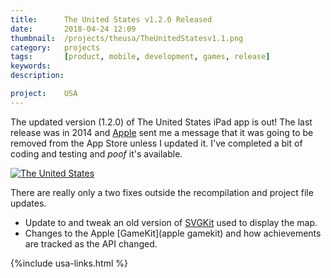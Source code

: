 ```yaml
---
title: 		The United States v1.2.0 Released
date: 		2018-04-24 12:09
thumbnail: 	/projects/theusa/TheUnitedStatesv1.1.png
category:	projects
tags: 		[product, mobile, development, games, release]
keywords:
description:

project: 	USA
---
```

The updated version (1.2.0) of The United States iPad app is out! The last release was in 2014 and [Apple](http://apple.com) sent me a message that it was going to be removed from the App Store unless I updated it. I've completed a bit of coding and testing and *poof* it's available.


[![The United States][screenshot]][appstore]

There are really only a two fixes outside the recompilation and project file updates.

* Update to and tweak an old version of [SVGKit](https://github.com/stephenhouser/SVGKit) used to display the map.
* Changes to the Apple [GameKit](apple gamekit) and how achievements are tracked as the API changed.

{%include usa-links.html %}


  [appicon]: http://a3.mzstatic.com/us/r30/Purple3/v4/02/93/2b/02932b52-b671-9400-177c-4c2ede537434/icon175x175.png
  [appstore]: http://itunes.apple.com/us/app/the-united-states/id503146680?ls=1&amp;mt=8
  [screenshot]: {{"/projects/theusa/the-united-states.png"|prepend:site.assetsurl}}